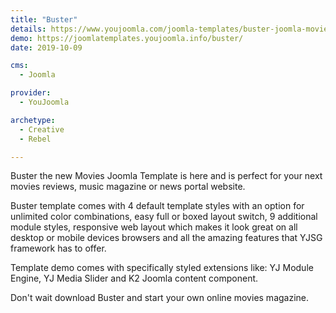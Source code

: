 ```yaml
---
title: "Buster"
details: https://www.youjoomla.com/joomla-templates/buster-joomla-movie-template.html
demo: https://joomlatemplates.youjoomla.info/buster/
date: 2019-10-09

cms: 
  - Joomla

provider:
  - YouJoomla

archetype:
  - Creative
  - Rebel

--- 
```


Buster the new Movies Joomla Template is here and is perfect for your next movies reviews, music magazine or news portal website.

Buster template comes with 4 default template styles with an option for unlimited color combinations, easy full or boxed layout switch, 9 additional module styles, responsive web layout which makes it look great on all desktop or mobile devices browsers and all the amazing features that YJSG framework has to offer.

Template demo comes with specifically styled extensions like: YJ Module Engine, YJ Media Slider and K2 Joomla content component.

Don't wait download Buster and start your own online movies magazine.
